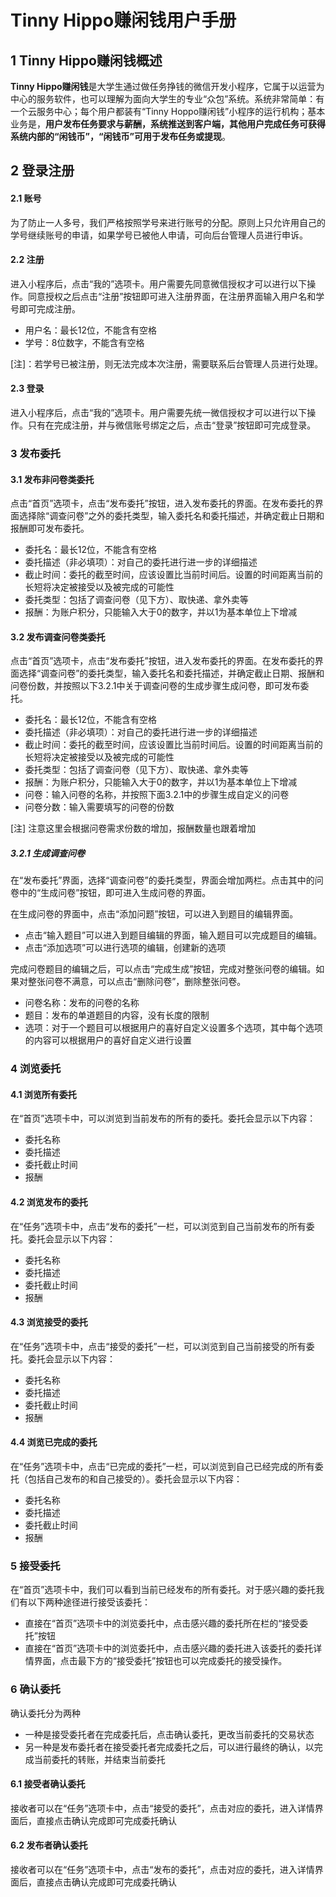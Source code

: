 # Tinny Hippo赚闲钱用户手册

## 1 Tinny Hippo赚闲钱概述

**Tinny Hippo赚闲钱**是大学生通过做任务挣钱的微信开发小程序，它属于以运营为中心的服务软件，也可以理解为面向大学生的专业“众包”系统。系统非常简单：有一个云服务中心；每个用户都装有“Tinny Hoppo赚闲钱”小程序的运行机构；基本业务是，**用户发布任务要求与薪酬，系统推送到客户端，其他用户完成任务可获得系统内部的“闲钱币”，“闲钱币”可用于发布任务或提现**。

## 2 登录注册

#### 2.1 账号

为了防止一人多号，我们严格按照学号来进行账号的分配。原则上只允许用自己的学号继续账号的申请，如果学号已被他人申请，可向后台管理人员进行申诉。

#### 2.2 注册

进入小程序后，点击“我的”选项卡。用户需要先同意微信授权才可以进行以下操作。同意授权之后点击“注册”按钮即可进入注册界面，在注册界面输入用户名和学号即可完成注册。

- 用户名：最长12位，不能含有空格
- 学号：8位数字，不能含有空格

[注]：若学号已被注册，则无法完成本次注册，需要联系后台管理人员进行处理。

#### 2.3 登录

进入小程序后，点击“我的”选项卡。用户需要先统一微信授权才可以进行以下操作。只有在完成注册，并与微信账号绑定之后，点击“登录”按钮即可完成登录。

### 3 发布委托

#### 3.1 发布非问卷类委托

点击“首页”选项卡，点击“发布委托”按钮，进入发布委托的界面。在发布委托的界面选择除“调查问卷”之外的委托类型，输入委托名和委托描述，并确定截止日期和报酬即可发布委托。

- 委托名：最长12位，不能含有空格
- 委托描述（非必填项）：对自己的委托进行进一步的详细描述
- 截止时间：委托的截至时间，应该设置比当前时间后。设置的时间距离当前的长短将决定被接受以及被完成的可能性
- 委托类型：包括了调查问卷（见下方）、取快递、拿外卖等
- 报酬：为账户积分，只能输入大于0的数字，并以1为基本单位上下增减

#### 3.2 发布调查问卷类委托

点击“首页”选项卡，点击“发布委托”按钮，进入发布委托的界面。在发布委托的界面选择“调查问卷”的委托类型，输入委托名和委托描述，并确定截止日期、报酬和问卷份数，并按照以下3.2.1中关于调查问卷的生成步骤生成问卷，即可发布委托。

- 委托名：最长12位，不能含有空格
- 委托描述（非必填项）：对自己的委托进行进一步的详细描述
- 截止时间：委托的截至时间，应该设置比当前时间后。设置的时间距离当前的长短将决定被接受以及被完成的可能性
- 委托类型：包括了调查问卷（见下方）、取快递、拿外卖等
- 报酬：为账户积分，只能输入大于0的数字，并以1为基本单位上下增减
- 问卷：输入问卷的名称，并按照下面3.2.1中的步骤生成自定义的问卷
- 问卷分数：输入需要填写的问卷的份数

[注] 注意这里会根据问卷需求份数的增加，报酬数量也跟着增加

##### 3.2.1 生成调查问卷

在“发布委托”界面，选择“调查问卷”的委托类型，界面会增加两栏。点击其中的问卷中的“生成问卷”按钮，即可进入生成问卷的界面。

在生成问卷的界面中，点击“添加问题”按钮，可以进入到题目的编辑界面。

- 点击“输入题目”可以进入到题目编辑的界面，输入题目可以完成题目的编辑。
- 点击“添加选项”可以进行选项的编辑，创建新的选项

完成问卷题目的编辑之后，可以点击“完成生成”按钮，完成对整张问卷的编辑。如果对整张问卷不满意，可以点击“删除问卷”，删除整张问卷。

- 问卷名称：发布的问卷的名称
- 题目：发布的单道题目的内容，没有长度的限制
- 选项：对于一个题目可以根据用户的喜好自定义设置多个选项，其中每个选项的内容可以根据用户的喜好自定义进行设置

### 4 浏览委托

#### 4.1 浏览所有委托

在“首页”选项卡中，可以浏览到当前发布的所有的委托。委托会显示以下内容：

- 委托名称
- 委托描述
- 委托截止时间
- 报酬

#### 4.2 浏览发布的委托

在“任务”选项卡中，点击“发布的委托”一栏，可以浏览到自己当前发布的所有委托。委托会显示以下内容：

- 委托名称
- 委托描述
- 委托截止时间
- 报酬

#### 4.3 浏览接受的委托

在“任务”选项卡中，点击“接受的委托”一栏，可以浏览到自己当前接受的所有委托。委托会显示以下内容：

- 委托名称
- 委托描述
- 委托截止时间
- 报酬

#### 4.4 浏览已完成的委托

在“任务”选项卡中，点击“已完成的委托”一栏，可以浏览到自己已经完成的所有委托（包括自己发布的和自己接受的）。委托会显示以下内容：

- 委托名称
- 委托描述
- 委托截止时间
- 报酬

### 5 接受委托

在“首页”选项卡中，我们可以看到当前已经发布的所有委托。对于感兴趣的委托我们有以下两种途径进行接受该委托：

- 直接在“首页”选项卡中的浏览委托中，点击感兴趣的委托所在栏的“接受委托”按钮
- 直接在“首页”选项卡中的浏览委托中，点击感兴趣的委托进入该委托的委托详情界面，点击最下方的“接受委托”按钮也可以完成委托的接受操作。

### 6 确认委托

确认委托分为两种

- 一种是接受委托者在完成委托后，点击确认委托，更改当前委托的交易状态
- 另一种是发布委托者在接受委托者完成委托之后，可以进行最终的确认，以完成当前委托的转账，并结束当前委托

#### 6.1 接受者确认委托

接收者可以在“任务”选项卡中，点击“接受的委托”，点击对应的委托，进入详情界面后，直接点击确认完成即可完成委托确认

#### 6.2 发布者确认委托

接收者可以在“任务”选项卡中，点击“发布的委托”，点击对应的委托，进入详情界面后，直接点击确认完成即可完成委托确认

